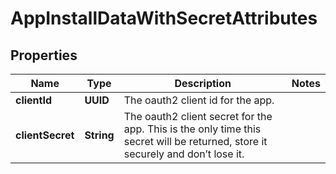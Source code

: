 

# AppInstallDataWithSecretAttributes


## Properties

| Name | Type | Description | Notes |
|------------ | ------------- | ------------- | -------------|
|**clientId** | **UUID** | The oauth2 client id for the app. |  |
|**clientSecret** | **String** | The oauth2 client secret for the app. This is the only time this secret will be returned, store it securely and don’t lose it. |  |



